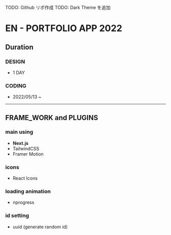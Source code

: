 TODO: Github リポ作成
TODO: Dark Theme を追加

# EN - PORTFOLIO APP 2022

## Duration

### DESIGN

- 1 DAY

### CODING

- 2022/05/13 ~

---

## FRAME_WORK and PLUGINS

### main using

- **Next.js**
- TailwindCSS
- Framer Motion

### icons

- React Icons

### loading animation

- nprogress

### id setting

- uuid (generate random id)
